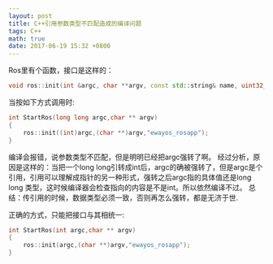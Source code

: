 ```yaml
---
layout: post
title: C++引用参数类型不匹配造成的编译问题
tags: C++
math: true
date: 2017-06-19 15:32 +0800
---
```


Ros里有个函数，接口是这样的：
``` c++
void ros::init(int &argc, char **argv, const std::string& name, uint32_t options = 0);
``` 
当按如下方式调用时:
``` c++
int StartRos(long long argc,char ** argv)
{
    ros::init((int)argc,(char **)argv,"ewayos_rosapp");
}
```
编译会报错，说参数类型不匹配，但是明明已经把argc强转了啊。
经过分析，原因是这样的：当把一个long long引转成int后，argc的确被强转了，但是argc是个引用，引用可以理解成指针的另一种形式，强转之后argc指的具体值还是long long 类型，这时候编译器会检查指向的内容是不是int。所以依然编译不过。
总结：传引用的时候，数据类型必须一致，否则再怎么强转，都是无济于世.

正确的方式，只能把接口与其相统一:
``` c++
int StartRos(int argc,char ** argv)
{
    ros::init(argc,(char **)argv,"ewayos_rosapp");
}
```